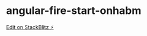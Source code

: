# angular-fire-start-onhabm

[Edit on StackBlitz ⚡️](https://stackblitz.com/edit/angular-fire-start-onhabm)
